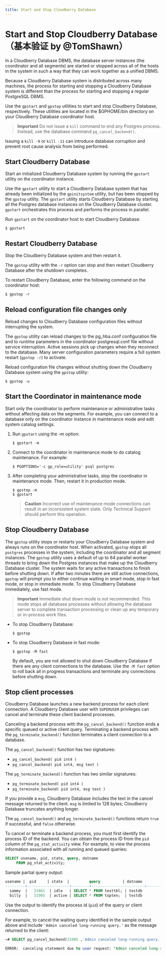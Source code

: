 ```yaml
---
title: Start and Stop Cloudberry Database
---
```


# Start and Stop Cloudberry Database（基本验证 by @TomShawn）

In a Cloudberry Database DBMS, the database server instances (the coordinator and all segments) are started or stopped across all of the hosts in the system in such a way that they can work together as a unified DBMS.

Because a Cloudberry Database system is distributed across many machines, the process for starting and stopping a Cloudberry Database system is different than the process for starting and stopping a regular PostgreSQL DBMS.

Use the `gpstart` and `gpstop` utilities to start and stop Cloudberry Database, respectively. These utilities are located in the $GPHOME/bin directory on your Cloudberry Database coordinator host.

> **Important** Do not issue a `kill` command to end any Postgres process. Instead, use the database command `pg_cancel_backend()`.

Issuing a `kill -9` or `kill -11` can introduce database corruption and prevent root cause analysis from being performed.

## Start Cloudberry Database

Start an initialized Cloudberry Database system by running the `gpstart` utility on the coordinator instance.

Use the `gpstart` utility to start a Cloudberry Database system that has already been initialized by the `gpinitsystem` utility, but has been stopped by the `gpstop` utility. The `gpstart` utility starts Cloudberry Database by starting all the Postgres database instances on the Cloudberry Database cluster. `gpstart` orchestrates this process and performs the process in parallel.

Run `gpstart` on the coordinator host to start Cloudberry Database:

```shell
$ gpstart
```

## Restart Cloudberry Database

Stop the Cloudberry Database system and then restart it.

The `gpstop` utility with the `-r` option can stop and then restart Cloudberry Database after the shutdown completes.

To restart Cloudberry Database, enter the following command on the coordinator host:
```
$ gpstop -r
```

## Reload configuration file changes only

Reload changes to Cloudberry Database configuration files without interrupting the system.

The `gpstop` utility can reload changes to the pg_hba.conf configuration file and to *runtime* parameters in the coordinator postgresql.conf file without service interruption. Active sessions pick up changes when they reconnect to the database. Many server configuration parameters require a full system restart (`gpstop -r`) to activate.

Reload configuration file changes without shutting down the Cloudberry Database system using the `gpstop` utility:

```shell
$ gpstop -u
```

## Start the Coordinator in maintenance mode

Start only the coordinator to perform maintenance or administrative tasks without affecting data on the segments. For example, you can connect to a database only on the coordinator instance in maintenance mode and edit system catalog settings.

1. Run `gpstart` using the -m option:

    ```shell
    $ gpstart -m
    ```

2. Connect to the coordinator in maintenance mode to do catalog maintenance. For example:

    ``` shell
    $ PGOPTIONS='-c gp_role=utility' psql postgres
    ```

3.  After completing your administrative tasks, stop the coordinator in maintenance mode. Then, restart it in production mode.

    ```shell
    $ gpstop -m
    $ gpstart
    ```

    > **Caution** Incorrect use of maintenance mode connections can result in an inconsistent system state. Only Technical Support should perform this operation.

## Stop Cloudberry Database

The `gpstop` utility stops or restarts your Cloudberry Database system and always runs on the coordinator host. When activated, `gpstop` stops all `postgres` processes in the system, including the coordinator and all segment instances. The `gpstop` utility uses a default of up to 64 parallel worker threads to bring down the Postgres instances that make up the Cloudberry Database cluster. The system waits for any active transactions to finish before shutting down. If after two minutes there are still active connections, `gpstop` will prompt you to either continue waiting in smart mode, stop in fast mode, or stop in immediate mode. To stop Cloudberry Database immediately, use fast mode.

> **Important** Immediate shut down mode is not recommended. This mode stops all database processes without allowing the database server to complete transaction processing or clean up any temporary or in-process work files.

- To stop Cloudberry Database:

    ```shell
    $ gpstop
    ```

- To stop Cloudberry Database in fast mode:

    ```shell
    $ gpstop -M fast
    ```

    By default, you are not allowed to shut down Cloudberry Database if there are any client connections to the database. Use the `-M fast` option to roll back all in progress transactions and terminate any connections before shutting down.

## Stop client processes

Cloudberry Database launches a new backend process for each client connection. A Cloudberry Database user with `SUPERUSER` privileges can cancel and terminate these client backend processes.

Canceling a backend process with the `pg_cancel_backend()` function ends a specific queued or active client query. Terminating a backend process with the `pg_terminate_backend()` function terminates a client connection to a database.

The `pg_cancel_backend()` function has two signatures:

- `pg_cancel_backend( pid int4 )`
- `pg_cancel_backend( pid int4, msg text )`

The `pg_terminate_backend()` function has two similar signatures:

- `pg_terminate_backend( pid int4 )`
- `pg_terminate_backend( pid int4, msg text )`

If you provide a `msg`, Cloudberry Database includes the text in the cancel message returned to the client. `msg` is limited to 128 bytes; Cloudberry Database truncates anything longer.

The `pg_cancel_backend()` and `pg_terminate_backend()` functions return `true` if successful, and `false` otherwise.

To cancel or terminate a backend process, you must first identify the process ID of the backend. You can obtain the process ID from the `pid` column of the `pg_stat_activity` view. For example, to view the process information associated with all running and queued queries:

```sql
SELECT usename, pid, state, query, datname
     FROM pg_stat_activity;
```

Sample partial query output:

```sql
usename |  pid     | state  |         query          | datname
---------+-------------------+--------+------------------------+---------
  sammy  |   31861  | idle   | SELECT * FROM testtbl; | testdb
  billy  |   31905  | active | SELECT * FROM topten;  | testdb
```

Use the output to identify the process id (`pid`) of the query or client connection.

For example, to cancel the waiting query identified in the sample output above and include `'Admin canceled long-running query.'` as the message returned to the client:

```sql
=# SELECT pg_cancel_backend(31905 ,'Admin canceled long-running query.');

ERROR:  canceling statement due to user request: "Admin canceled long-running query."
```
